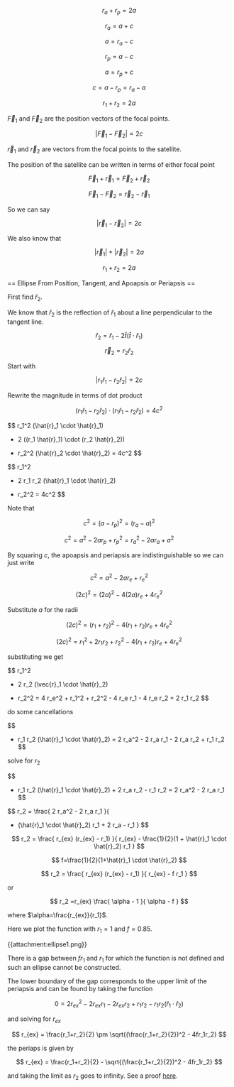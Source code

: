 
$$
r_a + r_p = 2a
$$


$$
r_a = a + c
$$



$$
a = r_a - c
$$



$$
r_p = a - c
$$



$$
a = r_p + c
$$



$$
c = a - r_p = r_a - a
$$



$$
r_1 + r_2 = 2 a
$$



$\vec{F}_1$ and $\vec{F}_2$ are the position vectors of the focal points.


$$
|\vec{F}_1 - \vec{F}_2| = 2c
$$


$\vec{r}_1$ and $\vec{r}_2$ are vectors from the focal points to the satellite.

The position of the satellite can be written in terms of either focal point


$$
\vec{F}_1 + \vec{r}_1 = \vec{F}_2 + \vec{r}_2
$$



$$
\vec{F}_1 - \vec{F}_2 = \vec{r}_2 - \vec{r}_1
$$


So we can say


$$
|\vec{r}_1 - \vec{r}_2| = 2c
$$


We also know that


$$
|\vec{r}_1| + |\vec{r}_2| = 2a
$$



$$
r_1 + r_2 = 2a
$$



== Ellipse From Position, Tangent, and Apoapsis or Periapsis ==

First find $\hat{r}_2$.

We know that $\hat{r}_2$ is the reflection of $\hat{r}_1$ about a line perpendicular to the tangent line.


$$
\hat{r}_2 = \hat{r}_1 - 2 \hat{t}(\hat{t} \cdot \hat{r}_1)
$$



$$
\vec{r}_2 = r_2 \hat{r}_2
$$


Start with


$$
|r_1 \hat{r}_1 - r_2 \hat{r}_2| = 2c
$$


Rewrite the magnitude in terms of dot product


$$
(r_1 \hat{r}_1 - r_2 \hat{r}_2) \cdot (r_1 \hat{r}_1 - r_2 \hat{r}_2) = 4c^2
$$



$$
r_1^2 (\hat{r}_1 \cdot \hat{r}_1)
- 2 ((r_1 \hat{r}_1) \cdot (r_2 \hat{r}_2))
+ r_2^2 (\hat{r}_2 \cdot \hat{r}_2)
= 4c^2
$$



$$
r_1^2
- 2 r_1 r_2 (\hat{r}_1 \cdot \hat{r}_2)
+ r_2^2
= 4c^2
$$


Note that


$$
c^2 = (a - r_p)^2 = (r_a - a)^2
$$


$$
c^2 = a^2 - 2 a r_p + r_p^2 = r_a^2 - 2 a r_a + a^2
$$


By squaring $c$, the apoapsis and periapsis are indistinguishable so we can just write


$$
c^2 = a^2 - 2 a r_e + r_e^2
$$



$$
(2c)^2 = (2a)^2 - 4 (2a) r_e + 4 r_e^2
$$


Substitute $a$ for the radii


$$
(2c)^2 = (r_1+r_2)^2 - 4 (r_1+r_2) r_e + 4 r_e^2
$$



$$
(2c)^2 = r_1^2 + 2r_1r_2 + r_2^2 - 4 (r_1+r_2) r_e + 4 r_e^2
$$


substituting we get


$$
r_1^2
- 2 r_2 (\vec{r}_1 \cdot \hat{r}_2)
+ r_2^2
= 4 r_e^2 + r_1^2 + r_2^2 - 4 r_e r_1 - 4 r_e r_2 + 2 r_1 r_2
$$


do some cancellations


$$
- r_1 r_2 (\hat{r}_1 \cdot \hat{r}_2)
= 2 r_a^2 - 2 r_a r_1 - 2 r_a r_2 + r_1 r_2
$$


solve for $r_2$


$$
- r_1 r_2 (\hat{r}_1 \cdot \hat{r}_2) + 2 r_a r_2 - r_1 r_2
= 2 r_a^2 - 2 r_a r_1
$$



$$
r_2
= \frac{
2 r_a^2 - 2 r_a r_1
}{
- (\hat{r}_1 \cdot \hat{r}_2) r_1 + 2 r_a - r_1
}
$$



$$
r_2
= \frac{
r_{ex} (r_{ex} - r_1)
}{
r_{ex} - \frac{1}{2}(1 + \hat{r}_1 \cdot \hat{r}_2) r_1
}
$$



$$
f=\frac{1}{2}(1+\hat{r}_1 \cdot \hat{r}_2)
$$



$$
r_2
= \frac{
r_{ex} (r_{ex} - r_1)
}{
r_{ex} - f r_1
}
$$


or


$$
r_2
=r_{ex} \frac{
\alpha - 1
}{
\alpha - f
}
$$


where $\alpha=\frac{r_{ex}}{r_1}$.

Here we plot the function with $r_1=1$ and $f=0.85$.

{{attachment:ellipse1.png}}

There is a gap between $fr_1$ and $r_1$ for which the function is not defined and such an ellipse cannot be constructed.

The lower boundary of the gap corresponds to the upper limit of the periapsis and can be found by taking the function


$$
0 = 2 r_{ex}^2 - 2 r_{ex} r_1 - 2 r_{ex} r_2 + r_1 r_2 - r_1 r_2 (\hat{r}_1 \cdot \hat{r}_2)
$$

and solving for $r_{ex}$

$$
r_{ex} = \frac{r_1+r_2}{2} \pm \sqrt{(\frac{r_1+r_2}{2})^2 - 4fr_1r_2}
$$

the periaps is given by

$$
r_{ex} = \frac{r_1+r_2}{2} - \sqrt{(\frac{r_1+r_2}{2})^2 - 4fr_1r_2}
$$

and taking the limit as $r_2$ goes to infinity. See a proof [here](/pages/encyclopedia/mathematics/calculus/limits/proof1).

